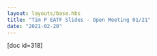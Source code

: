 ```yaml
---
layout: layouts/base.hbs
title: "Tim P EATF Slides - Open Meeting 01/21"
date: "2021-02-20"
---
```


\[doc id=318\]
